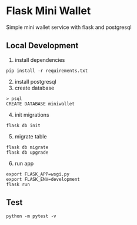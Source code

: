 # Flask Mini Wallet
Simple mini wallet service with flask and postgresql

## Local Development

1. install dependencies
  
```pip install -r requirements.txt```

2. install postgresql
3. create database

```
> psql
CREATE DATABASE miniwallet
```
4. init migrations

```flask db init```

5. migrate table

```
flask db migrate
flask db upgrade
```

6. run app

```
export FLASK_APP=wsgi.py
export FLASK_ENV=development
flask run
```

## Test
```python -m pytest -v    ```
